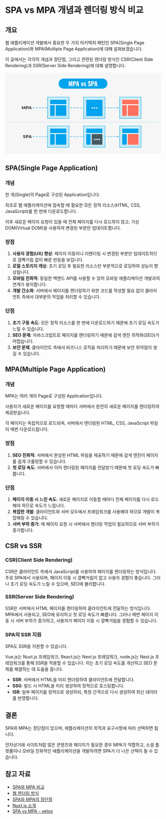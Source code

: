 # SPA vs MPA 개념과 렌더링 방식 비교

## 개요

웹 애플리케이션 개발에서 중요한 두 가지 아키텍처 패턴인 SPA(Single Page Application)와 MPA(Multiple Page Application)에 대해 살펴보겠습니다.

이 글에서는 각각의 개념과 장단점, 그리고 관련된 렌더링 방식인 CSR(Client Side Rendering)과 SSR(Server Side Rendering)에 대해 설명합니다.

![spa_vs_mpa](spa_vs_mpa.png)

## SPA(Single Page Application)

### 개념

한 개(Single)의 Page로 구성된 Application입니다.

최초로 웹 애플리케이션에 접속할 때 필요한 모든 정적 리소스(HTML, CSS, JavaScript)를 한 번에 다운로드합니다.

이후 새로운 페이지 요청이 있을 때 전체 페이지를 다시 로드하지 않고, 가상 DOM(Virtual DOM)을 사용하여 변경된 부분만 업데이트합니다.

### 장점

1. **사용자 경험(UX) 향상**: 페이지 이동이나 리렌더링 시 변경된 부분만 업데이트하므로 깜빡거림 없이 빠른 반응을 보입니다.
2. **로컬 스토리지 캐싱**: 초기 로딩 후 필요한 리소스만 부분적으로 로딩하여 성능이 향상됩니다.
3. **모바일 친화적**: 동일한 백엔드 API를 사용할 수 있어 모바일 애플리케이션 개발과의 연계가 용이합니다.
4. **개발 간소화**: 서버에서 페이지를 렌더링하기 위한 코드를 작성할 필요 없이 클라이언트 측에서 대부분의 작업을 처리할 수 있습니다.

### 단점

1. **초기 구동 속도**: 모든 정적 리소스를 한 번에 다운로드하기 때문에 초기 로딩 속도가 느릴 수 있습니다.
2. **SEO 문제**: 자바스크립트로 페이지를 렌더링하기 때문에 검색 엔진 최적화(SEO)가 어렵습니다.
3. **보안 문제**: 클라이언트 측에서 비즈니스 로직을 처리하기 때문에 보안 취약점이 생길 수 있습니다.

## MPA(Multiple Page Application)

### 개념

MPA는 여러 개의 Page로 구성된 Application입니다.

사용자가 새로운 페이지를 요청할 때마다 서버에서 완전히 새로운 페이지를 렌더링하여 제공받습니다.

각 페이지는 독립적으로 로드되며, 서버에서 렌더링된 HTML, CSS, JavaScript 파일이 매번 다운로드됩니다.

### 장점

1. **SEO 친화적**: 서버에서 완성된 HTML 파일을 제공하기 때문에 검색 엔진이 페이지를 쉽게 크롤링할 수 있습니다.
2. **첫 로딩 속도**: 서버에서 이미 렌더링된 페이지를 전달받기 때문에 첫 로딩 속도가 빠릅니다.

### 단점

1. **페이지 이동 시 느린 속도**: 새로운 페이지로 이동할 때마다 전체 페이지를 다시 로드해야 하므로 속도가 느립니다.
2. **복잡한 개발**: 클라이언트와 서버 모두에서 프레임워크를 사용해야 하므로 개발이 복잡해질 수 있습니다.
3. **서버 부하 증가**: 매 페이지 요청 시 서버에서 렌더링 작업이 필요하므로 서버 부하가 증가합니다.

## CSR vs SSR

### CSR(Client Side Rendering)

CSR은 클라이언트 측에서 JavaScript를 사용하여 페이지를 렌더링하는 방식입니다. 주로 SPA에서 사용되며, 페이지 이동 시 깜빡거림이 없고 사용자 경험이 좋습니다. 그러나 초기 로딩 속도가 느릴 수 있으며, SEO에 불리합니다.

### SSR(Server Side Rendering)

SSR은 서버에서 HTML 페이지를 렌더링하여 클라이언트에 전달하는 방식입니다. MPA에서 사용되고, SEO에 유리하고 첫 로딩 속도가 빠릅니다. 그러나 매번 페이지 이동 시 서버 부하가 증가하고, 사용자가 페이지 이동 시 깜빡거림을 경험할 수 있습니다.

### SPA의 SSR 지원

SPA도 SSR을 지원할 수 있습니다.

Vue.js는 Nuxt.js 프레임워크, React.js는 Next.js 프레임워크, node.js는 Nest.js 프레임워크를 통해 SSR을 적용할 수 있습니다. 이는 초기 로딩 속도를 개선하고 SEO 문제를 해결하는 데 도움을 줍니다.

- **SSR**: 서버에서 HTML을 미리 렌더링하여 클라이언트에 전달합니다.
- **SSG**: 빌드 시 HTML을 미리 생성하여 정적으로 호스팅합니다.
- **ISR**: 일부 페이지를 정적으로 생성하되, 특정 간격으로 다시 생성하여 최신 데이터를 반영합니다.

## 결론

SPA와 MPA는 장단점이 있으며, 애플리케이션의 목적과 요구사항에 따라 선택하면 됩니다.

전자상거래 사이트처럼 많은 콘텐츠와 페이지가 필요한 경우 MPA가 적합하고, 소셜 플랫폼이나 모바일 친화적인 애플리케이션을 개발하려면 SPA가 더 나은 선택이 될 수 있습니다.

## 참고 자료

- [SPA와 MPA 비교](https://poiemaweb.com/js-spa)
- [웹 렌더링 방식](https://web.dev/rendering-on-the-web/)
- [SPA와 MPA의 장단점](https://medium.com/@NeotericEU/single-page-application-vs-multiple-page-application-2591588efe58)
- [Nuxt.js 소개](https://hanamon.kr/nuxt-js-%eb%9e%80/)
- [SPA vs MPA - velog](https://velog.io/@yejine2/SPASingle-Page-Application-VS-MPA)
